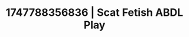 ---
categories:
- Midnight fantasy
- Erotic curves
- Intimate moaning
- Soft bondage
- Barefoot beauty
image: /assets/images/1747788356836.jpg
layout: post
seo:
  description: Featured content with premium Scat Fetish, ABDL Play. HD images available.
  keywords: Scat Fetish, ABDL Play
  og_image: /assets/images/1747788356836.jpg
  schema_type: VisualArtwork
tags:
- ABDL Play
- Scat Fetish
- '#1747788356836'
title: 1747788356836 | Scat Fetish ABDL Play
---